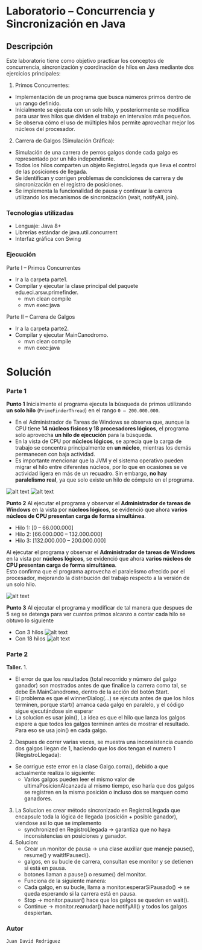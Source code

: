 # Laboratorio – Concurrencia y Sincronización en Java
## Descripción

Este laboratorio tiene como objetivo practicar los conceptos de concurrencia, sincronización y coordinación de hilos en Java mediante dos ejercicios principales:

1. Primos Concurrentes:

- Implementación de un programa que busca números primos dentro de un rango definido.
- Inicialmente se ejecuta con un solo hilo, y posteriormente se modifica para usar tres hilos que dividen el trabajo en intervalos más pequeños.
- Se observa cómo el uso de múltiples hilos permite aprovechar mejor los núcleos del procesador.

2. Carrera de Galgos (Simulación Gráfica):

- Simulación de una carrera de perros galgos donde cada galgo es representado por un hilo independiente.
- Todos los hilos comparten un objeto RegistroLlegada que lleva el control de las posiciones de llegada.
- Se identifican y corrigen problemas de condiciones de carrera y de sincronización en el registro de posiciones.
- Se implementa la funcionalidad de pausa y continuar la carrera utilizando los mecanismos de sincronización (wait, notifyAll, join).

### Tecnologías utilizadas

* Lenguaje: Java 8+
* Librerías estándar de java.util.concurrent
* Interfaz gráfica con Swing

### Ejecución
Parte I – Primos Concurrentes

- Ir a la carpeta parte1.
- Compilar y ejecutar la clase principal del paquete edu.eci.arsw.primefinder.
    * mvn clean compile
    * mvn exec:java    

Parte II – Carrera de Galgos

- Ir a la carpeta parte2.
- Compilar y ejecutar MainCanodromo.
    * mvn clean compile
    * mvn exec:java   

# Solución
### Parte 1 
**Punto 1**
Inicialmente el programa ejecuta la búsqueda de primos utilizando **un solo hilo** (`PrimeFinderThread`) en el rango `0 – 200.000.000`.

- En el Administrador de Tareas de Windows se observa que, aunque la CPU tiene **14 núcleos físicos y 18 procesadores lógicos**, el programa solo aprovecha **un hilo de ejecución** para la búsqueda.
- En la vista de CPU por **núcleos lógicos**, se aprecia que la carga de trabajo se concentra principalmente en **un núcleo**, mientras los demás permanecen con baja actividad.
- Es importante mencionar que la JVM y el sistema operativo pueden migrar el hilo entre diferentes núcleos, por lo que en ocasiones se ve actividad ligera en más de un recuadro. Sin embargo, **no hay paralelismo real**, ya que solo existe un hilo de cómputo en el programa.

![alt text](img/image-1.png)
![alt text](img/image.png)

**Punto 2**
Al ejecutar el programa y observar el **Administrador de tareas de Windows** en la vista por **núcleos lógicos**, se evidenció que ahora **varios núcleos de CPU presentan carga de forma simultánea**. 

- Hilo 1: [0 – 66.000.000]  
- Hilo 2: [66.000.000 – 132.000.000]  
- Hilo 3: [132.000.000 – 200.000.000] 

Al ejecutar el programa y observar el **Administrador de tareas de Windows** en la vista por **núcleos lógicos**, se evidenció que ahora **varios núcleos de CPU presentan carga de forma simultánea**.  
Esto confirma que el programa aprovecha el paralelismo ofrecido por el procesador, mejorando la distribución del trabajo respecto a la versión de un solo hilo.

![alt text](img/image-2.png)

**Punto 3**
Al ejecutar el programa y modificar de tal manera que despues de 5 seg se detenga para ver cuantos primos alcanzo a contar cada hilo se obtuvo lo siguiente
- Con 3 hilos
![alt text](img/image-3.png)
- Con 18 hilos 
![alt text](img/image-4.png)

### Parte 2
**Taller.**
1. 
- El error de que los resultados (total recorrido y número del galgo ganador) son mostrados antes de que finalice la carrera como tal, se debe En MainCanodromo, dentro de la acción del botón Start.
- El problema es que el winnerDialog(...) se ejecuta antes de que los hilos terminen, porque start() arranca cada galgo en paralelo, y el código sigue ejecutándose sin esperar
- La solucion es usar join(), La idea es que el hilo que lanza los galgos espere a que todos los galgos terminen antes de mostrar el resultado.
Para eso se usa join() en cada galgo.
2. Despues de correr varias veces, se muestra una inconsistencia cuando dos galgos llegan de 1, haciendo que los dos tengan el numero 1 (RegistroLlegada):
- Se corrigue este error en la clase Galgo.corra(), debido a que actualmente realiza lo siguiente:
    * Varios galgos pueden leer el mismo valor de ultimaPosicionAlcanzada al mismo tiempo, eso haría que dos galgos se registren en la misma posición o incluso dos se marquen como ganadores.
3.  La Solucion es crear método sincronizado en RegistroLlegada que encapsule toda la lógica de llegada (posición + posible ganador), viendose asi lo que se implemento
    * synchronized en RegistroLlegada → garantiza que no haya inconsistencias en posiciones y ganador.
4. Solucion:
    *  Crear un monitor de pausa → una clase auxiliar que maneje pause(), resume() y waitIfPaused().
    *  galgos, en su bucle de carrera, consultan ese monitor y se detienen si está en pausa.
    *  botones llaman a pause() o resume() del monitor.
    -  Funciona de la siguiente manera:
    *  Cada galgo, en su bucle, llama a monitor.esperarSiPausado() → se queda esperando si la carrera está en pausa.
    *  Stop → monitor.pausar() hace que los galgos se queden en wait().
    *  Continue → monitor.reanudar() hace notifyAll() y todos los galgos despiertan.

### Autor   
    Juan David Rodriguez